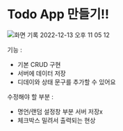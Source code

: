 # Todo App 만들기!! 

![화면 기록 2022-12-13 오후 11 05 12](https://user-images.githubusercontent.com/84694944/207358524-94898230-52c7-479b-810e-b744a47e8d3b.gif)

기능 :
- 기본 CRUD 구현
- 서버에 데이터 저장
- 디데이와 상태 문구를 추가할 수 있어요

수정해야 할 부분 : 
- 명언/랜덤 설정창 부분 서버 저장x
- 체크박스 밀려서 출력되는 현상 
